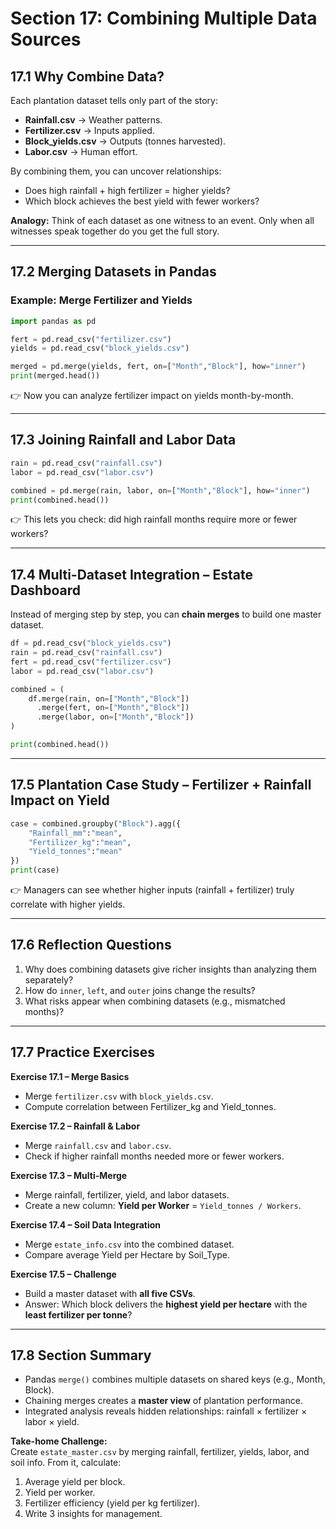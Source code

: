 # Section 17: Combining Multiple Data Sources

## 17.1 Why Combine Data?
Each plantation dataset tells only part of the story:  
- **Rainfall.csv** → Weather patterns.  
- **Fertilizer.csv** → Inputs applied.  
- **Block_yields.csv** → Outputs (tonnes harvested).  
- **Labor.csv** → Human effort.  

By combining them, you can uncover relationships:  
- Does high rainfall + high fertilizer = higher yields?  
- Which block achieves the best yield with fewer workers?  

**Analogy:** Think of each dataset as one witness to an event. Only when all witnesses speak together do you get the full story.  

---

## 17.2 Merging Datasets in Pandas

### Example: Merge Fertilizer and Yields
```python
import pandas as pd

fert = pd.read_csv("fertilizer.csv")
yields = pd.read_csv("block_yields.csv")

merged = pd.merge(yields, fert, on=["Month","Block"], how="inner")
print(merged.head())
```
👉 Now you can analyze fertilizer impact on yields month-by-month.  

---

## 17.3 Joining Rainfall and Labor Data
```python
rain = pd.read_csv("rainfall.csv")
labor = pd.read_csv("labor.csv")

combined = pd.merge(rain, labor, on=["Month","Block"], how="inner")
print(combined.head())
```
👉 This lets you check: did high rainfall months require more or fewer workers?  

---

## 17.4 Multi-Dataset Integration – Estate Dashboard
Instead of merging step by step, you can **chain merges** to build one master dataset.  

```python
df = pd.read_csv("block_yields.csv")
rain = pd.read_csv("rainfall.csv")
fert = pd.read_csv("fertilizer.csv")
labor = pd.read_csv("labor.csv")

combined = (
    df.merge(rain, on=["Month","Block"])
      .merge(fert, on=["Month","Block"])
      .merge(labor, on=["Month","Block"])
)

print(combined.head())
```

---

## 17.5 Plantation Case Study – Fertilizer + Rainfall Impact on Yield
```python
case = combined.groupby("Block").agg({
    "Rainfall_mm":"mean",
    "Fertilizer_kg":"mean",
    "Yield_tonnes":"mean"
})
print(case)
```
👉 Managers can see whether higher inputs (rainfall + fertilizer) truly correlate with higher yields.  

---

## 17.6 Reflection Questions
1. Why does combining datasets give richer insights than analyzing them separately?  
2. How do `inner`, `left`, and `outer` joins change the results?  
3. What risks appear when combining datasets (e.g., mismatched months)?  

---

## 17.7 Practice Exercises

**Exercise 17.1 – Merge Basics**  
- Merge `fertilizer.csv` with `block_yields.csv`.  
- Compute correlation between Fertilizer_kg and Yield_tonnes.  

**Exercise 17.2 – Rainfall & Labor**  
- Merge `rainfall.csv` and `labor.csv`.  
- Check if higher rainfall months needed more or fewer workers.  

**Exercise 17.3 – Multi-Merge**  
- Merge rainfall, fertilizer, yield, and labor datasets.  
- Create a new column: **Yield per Worker** = `Yield_tonnes / Workers`.  

**Exercise 17.4 – Soil Data Integration**  
- Merge `estate_info.csv` into the combined dataset.  
- Compare average Yield per Hectare by Soil_Type.  

**Exercise 17.5 – Challenge**  
- Build a master dataset with **all five CSVs**.  
- Answer: Which block delivers the **highest yield per hectare** with the **least fertilizer per tonne**?  

---

## 17.8 Section Summary
- Pandas `merge()` combines multiple datasets on shared keys (e.g., Month, Block).  
- Chaining merges creates a **master view** of plantation performance.  
- Integrated analysis reveals hidden relationships: rainfall × fertilizer × labor × yield.  

**Take-home Challenge:**  
Create `estate_master.csv` by merging rainfall, fertilizer, yields, labor, and soil info. From it, calculate:  
1. Average yield per block.  
2. Yield per worker.  
3. Fertilizer efficiency (yield per kg fertilizer).  
4. Write 3 insights for management.  
